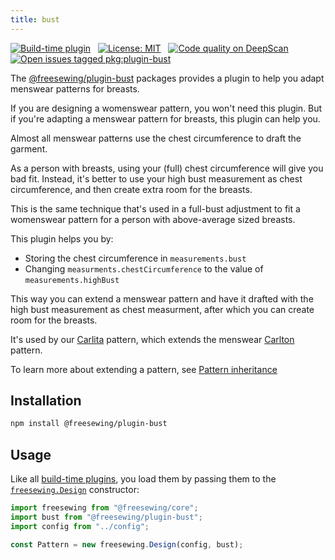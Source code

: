 ```yaml
---
title: bust
---
```


[![Build-time plugin](https://img.shields.io/badge/Type-build--time-purple.svg)](/plugins) &nbsp; [![License: MIT](https://img.shields.io/npm/l/@freesewing/plugin-bust.svg?label=License)](https://www.npmjs.com/package/@freesewing/plugin-bust) &nbsp; [![Code quality on DeepScan](https://deepscan.io/api/teams/2114/projects/2993/branches/23256/badge/grade.svg)](https://deepscan.io/dashboard#view=project&tid=2114&pid=2993&bid=23256) &nbsp; [![Open issues tagged pkg:plugin-bust](https://img.shields.io/github/issues/freesewing/freesewing/pkg:plugin-bust.svg?label=Issues)](https://github.com/freesewing/freesewing/issues?q=is%3Aissue+is%3Aopen+label%3Apkg%3Aplugin-bust)

The [@freesewing/plugin-bust](/reference/packages/plugin-bust) packages provides a plugin to help you adapt menswear patterns for breasts.

If you are designing a womenswear pattern, you won't need this plugin. But if you're adapting a menswear pattern for breasts, this plugin can help you.

Almost all menswear patterns use the chest circumference to draft the garment.

As a person with breasts, using your (full) chest circumference will give you bad fit. Instead, it's better to use your high bust measurement as chest circumference, and then create extra room for the breasts.

This is the same technique that's used in a full-bust adjustment to fit a womenswear pattern for a person with above-average sized breasts.

This plugin helps you by:

 - Storing the chest circumference in `measurements.bust`
 - Changing `measurments.chestCircumference` to the value of `measurements.highBust`

This way you can extend a menswear pattern and have it drafted with the high bust measurement as chest measurment, after which you can create room for the breasts.

It's used by our [Carlita](/reference/packages/carlita) pattern, which extends the menswear [Carlton](/reference/packages/carlton) pattern.

<Tip>

To learn more about extending a pattern, see [Pattern inheritance](/advanced/inheritance)

</Tip>

## Installation

```bash
npm install @freesewing/plugin-bust
```

## Usage

Like all [build-time plugins](/plugins#build-time-plugins), you load them by passing them to the [`freesewing.Design`](/api#design) constructor:

```js
import freesewing from "@freesewing/core";
import bust from "@freesewing/plugin-bust";
import config from "../config";

const Pattern = new freesewing.Design(config, bust);
```


